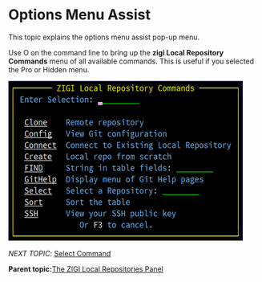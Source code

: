 # Options Menu Assist

This topic explains the options menu assist pop-up menu.

Use O on the command line to bring up the **zigi Local Repository Commands** menu of all available commands. This is useful if you selected the Pro or Hidden menu.

![](media/g_options_menu_assist_LRP.png)

*NEXT TOPIC*: [Select Command](r_select_command_lrp.md)

**Parent topic:**[The ZIGI Local Repositories Panel](c_the_zigi_local_repositories_panel.md)

